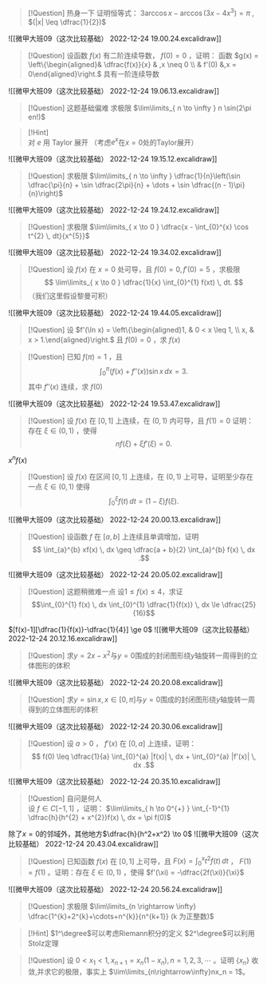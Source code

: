 > [!Question] 热身一下
>  证明恒等式： $3\arccos x - \arccos(3x - 4x^{3}) = \pi$ , $(|x| \leq \dfrac{1}{2})$

![[微甲大班09（这次比较基础） 2022-12-24 19.00.24.excalidraw]]

> [!Question]
> 设函数 $f(x)$ 有二阶连续导数， $f(0) = 0$ ，证明：
> 函数 $g(x) = \left\{\begin{aligned}& \dfrac{f(x)}{x} & ,x \neq 0 \\ & f'(0) &,x = 0\end{aligned}\right.$ 具有一阶连续导数

![[微甲大班09（这次比较基础） 2022-12-24 19.06.13.excalidraw]]

> [!Question] 这题基础偏难
> 求极限 $\lim\limits_{ n \to \infty } n \sin(2\pi en!)$

> [!Hint]  
> 对 $e$ 用 Taylor 展开
> （考虑$e^x$在$x=0$处的Taylor展开）

![[微甲大班09（这次比较基础） 2022-12-24 19.15.12.excalidraw]]

> [!Question]
> 求极限 $\lim\limits_{ n \to \infty } \dfrac{1}{n}\left(\sin \dfrac{\pi}{n} + \sin \dfrac{2\pi}{n} + \dots + \sin \dfrac{(n - 1)\pi}{n}\right)$

![[微甲大班09（这次比较基础） 2022-12-24 19.24.12.excalidraw]]

> [!Question]
> 求极限 $\lim\limits_{ x \to 0 } \dfrac{x - \int_{0}^{x} \cos t^{2} \, dt}{x^{5}}$

![[微甲大班09（这次比较基础） 2022-12-24 19.34.02.excalidraw]]

> [!Question]
> 设 $f(x)$ 在 $x = 0$ 处可导，且 $f(0) = 0, f'(0) = 5$ ，求极限
> $$
> \lim\limits_{ x \to 0 } \dfrac{1}{x} \int_{0}^{1} f(xt) \, dt.
> $$
> （我们这里假设黎曼可积）

![[微甲大班09（这次比较基础） 2022-12-24 19.44.05.excalidraw]]

> [!Question]
> 设 $f'(\ln x) = \left\{\begin{aligned}1, & 0 < x \leq 1, \\ x, & x > 1.\end{aligned}\right.$ 且 $f(0)= 0$ ，求 $f(x)$

 

> [!Question]
> 已知 $f(\pi) = 1$ ，且
> $$
> \int_{0}^{\pi} \left(f(x) + f''(x)\right) \sin x \, dx  = 3
> .$$
> 其中 $f''(x)$ 连续，求 $f(0)$

![[微甲大班09（这次比较基础） 2022-12-24 19.53.47.excalidraw]]

> [!Question]
> 设 $f(x)$ 在 $[0, 1]$ 上连续，在 $(0, 1)$ 内可导，且 $f(1) = 0$
> 证明：存在 $\xi \in (0, 1)$ ，使得
> $$
> nf(\xi) + \xi f'(\xi) = 0
> .$$

$x^n f(x)$ 

> [!Question]
> 设 $f(x)$ 在区间 $[0, 1]$ 上连续，在 $(0, 1)$ 上可导，证明至少存在一点 $\xi \in (0, 1)$ 使得
> $$
> \int_{0}^{\xi} f(t) \, dt = (1 - \xi)f(\xi)
> .$$

![[微甲大班09（这次比较基础） 2022-12-24 20.00.13.excalidraw]]

> [!Question]
> 设函数 $f$ 在 $[a, b]$ 上连续且单调增加，证明
> $$
> \int_{a}^{b} xf(x) \, dx \geq \dfrac{a + b}{2} \int_{a}^{b} f(x) \, dx 
> .$$

![[微甲大班09（这次比较基础） 2022-12-24 20.05.02.excalidraw]]

> [!Question] 这题稍微难一点
> 设$1 \le f(x) \le 4$，求证
>    $$\int_{0}^{1} f(x) \, dx \int_{0}^{1} \dfrac{1}{f(x)} \, dx \le \dfrac{25}{16}$$

$[f(x)-1][\dfrac{1}{f(x)}-\dfrac{1}{4}] \ge 0$ 
![[微甲大班09（这次比较基础） 2022-12-24 20.12.16.excalidraw]]

> [!Question]
> 求$y=2x-x^2$与$y=0$围成的封闭图形绕$y$轴旋转一周得到的立体图形的体积

![[微甲大班09（这次比较基础） 2022-12-24 20.20.08.excalidraw]]

> [!Question]
> 求$y=\sin x, x \in [0, \pi]$与$y=0$围成的封闭图形绕$y$轴旋转一周得到的立体图形的体积

![[微甲大班09（这次比较基础） 2022-12-24 20.30.06.excalidraw]]

> [!Question]
> 设 $a > 0$ ， $f'(x)$ 在 $[0, a]$ 上连续，证明：
> $$
> f(0) \leq \dfrac{1}{a} \int_{0}^{a} |f(x)| \, dx  + \int_{0}^{a} |f'(x)| \, dx 
> .$$

![[微甲大班09（这次比较基础） 2022-12-24 20.35.10.excalidraw]]

> [!Question] 自问是何人  
> 设 $f \in C[-1, 1]$ ，证明： $\lim\limits_{ h \to 0^{+} } \int_{-1}^{1} \dfrac{h}{h^{2} + x^{2}}f(x) \, dx = \pi f(0)$

除了$x=0$的邻域外，其他地方$\dfrac{h}{h^2+x^2} \to 0$ 
![[微甲大班09（这次比较基础） 2022-12-24 20.43.04.excalidraw]]

> [!Question]
> 已知函数 $f(x)$ 在 $[0, 1]$ 上可导，且 $F(x) = \int_{0}^{x} t^{2}f(t) \, dt$ ， $F(1) = f(1)$ 。证明：存在 $\xi \in (0, 1)$ ，使得 $f'(\xi) = -\dfrac{2f(\xi)}{\xi}$

![[微甲大班09（这次比较基础） 2022-12-24 20.56.24.excalidraw]]

> [!Question]
> 求极限
>  $\lim\limits_{n \rightarrow \infty} \dfrac{1^{k}+2^{k}+\cdots+n^{k}}{n^{k+1}} (k 为正整数)$

> [!Hint]
> $1^\degree$可以考虑Riemann积分的定义
> $2^\degree$可以利用Stolz定理



> [!Question]
> 设 $0<x_{1}<1, x_{n+1}=x_{n}\left(1-x_{n}\right), n=1,2,3, \cdots$ 。证明 $\{x_{n} \}$ 收敛,并求它的极限，事实上 $\lim\limits_{n\rightarrow\infty}nx_n = 1$。
